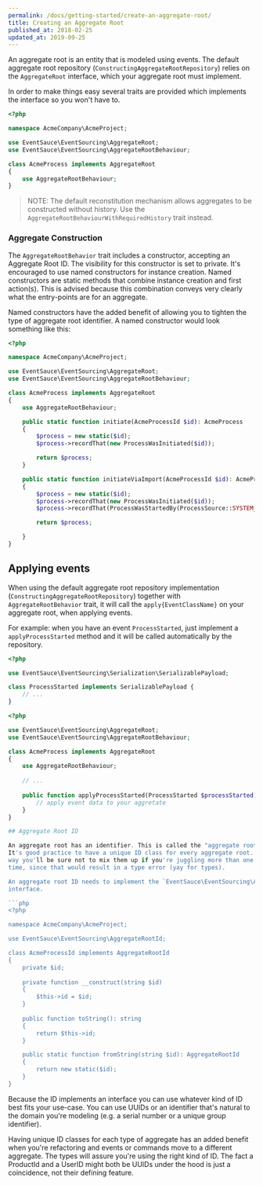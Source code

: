 ```yaml
---
permalink: /docs/getting-started/create-an-aggregate-root/
title: Creating an Aggregate Root
published_at: 2018-02-25
updated_at: 2019-09-25
---
```


An aggregate root is an entity that is modeled using events. The default
aggregate root repository (`ConstructingAggregateRootRepository`) relies
on the `AggregateRoot` interface, which your aggregate root must implement.

In order to make things easy several traits are provided which implements
the interface so you won't have to.

```php
<?php

namespace AcmeCompany\AcmeProject;

use EventSauce\EventSourcing\AggregateRoot;
use EventSauce\EventSourcing\AggregateRootBehaviour;

class AcmeProcess implements AggregateRoot
{
    use AggregateRootBehaviour;
}
```

> NOTE: The default reconstitution mechanism allows aggregates to be
> constructed without history. Use the `AggregateRootBehaviourWithRequiredHistory` trait instead.


### Aggregate Construction

The `AggregateRootBehavior` trait includes a constructor, accepting an Aggregate
Root ID. The visibility for this constructor is set to private. It's encouraged
to use named constructors for instance creation. Named constructors are static
methods that combine instance creation and first action(s). This is advised because
this combination conveys very clearly what the entry-points are for an aggregate.

Named constructors have the added benefit of allowing you to tighten the type of
aggregate root identifier. A named constructor would look something like this:

```php
<?php

namespace AcmeCompany\AcmeProject;

use EventSauce\EventSourcing\AggregateRoot;
use EventSauce\EventSourcing\AggregateRootBehaviour;

class AcmeProcess implements AggregateRoot
{
    use AggregateRootBehaviour;

    public static function initiate(AcmeProcessId $id): AcmeProcess
    {
        $process = new static($id);
        $process->recordThat(new ProcessWasInitiated($id));

        return $process;
    }

    public static function initiateViaImport(AcmeProcessId $id): AcmeProcess
    {
        $process = new static($id);
        $process->recordThat(new ProcessWasInitiated($id));
        $process->recordThat(ProcessWasStartedBy(ProcessSource::SYSTEM_IMPORT));

        return $process;

    }
}
```

## Applying events

When using the default aggregate root repository implementation (`ConstructingAggregateRootRepository`) together with `AggregateRootBehavior` trait,
it will call the `apply{EventClassName}` on your aggregate root, when applying events. 

For example: when you have an event `ProcessStarted`, just implement a `applyProcessStarted` method and it will be called automatically by the repository.

```php
<?php 

use EventSauce\EventSourcing\Serialization\SerializablePayload;

class ProcessStarted implements SerializablePayload {
    // ...
}
```

```php
<?php

use EventSauce\EventSourcing\AggregateRoot;
use EventSauce\EventSourcing\AggregateRootBehaviour;

class AcmeProcess implements AggregateRoot
{
    use AggregateRootBehaviour;
    
    // ...
    
    public function applyProcessStarted(ProcessStarted $processStarted) {
        // apply event data to your aggretate 
    }
}

## Aggregate Root ID

An aggregate root has an identifier. This is called the "aggregate root ID".
It's good practice to have a unique ID class for every aggregate root. This
way you'll be sure not to mix them up if you're juggling more than one at the same
time, since that would result in a type error (yay for types).

An aggregate root ID needs to implement the `EventSauce\EventSourcing\AggregateRootId`
interface.

```php
<?php

namespace AcmeCompany\AcmeProject;

use EventSauce\EventSourcing\AggregateRootId;

class AcmeProcessId implements AggregateRootId
{
    private $id;
    
    private function __construct(string $id)
    {
        $this->id = $id;
    }
    
    public function toString(): string
    {
        return $this->id;
    }

    public static function fromString(string $id): AggregateRootId
    {
        return new static($id);
    }
}
```

Because the ID implements an interface you can use whatever kind of ID
best fits your use-case. You can use UUIDs or an identifier that's
natural to the domain you're modeling (e.g. a serial number or a unique
group identifier).

Having unique ID classes for each type of aggregate has an added benefit
when you're refactoring and events or commands move to a different aggregate. The 
types will assure you're using the right kind of ID. The fact a ProductId
and a UserID might both be UUIDs under the hood is just a coincidence,
not their defining feature.

